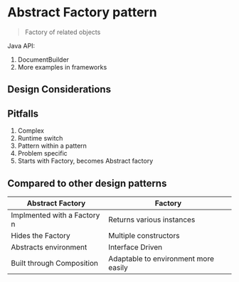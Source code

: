# Abstract Factory pattern

> Factory of related objects

Java API:
1. DocumentBuilder
2. More examples in frameworks


## Design Considerations


## Pitfalls 
1. Complex
2. Runtime switch
3. Pattern within a pattern
4. Problem specific
5. Starts with Factory, becomes Abstract factory

## Compared to other design patterns 


| Abstract Factory                  | Factory                             |
|-----------------------------------|-------------------------------------|
| Implmented with a Factory n         |  Returns various instances      |
| Hides the Factory      |   Multiple constructors |
| Abstracts environment                   | Interface Driven                |
| Built through Composition             | Adaptable to environment more easily          | 